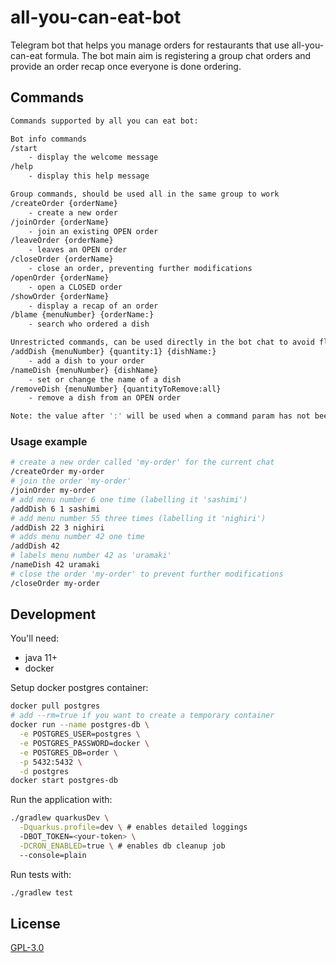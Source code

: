 # all-you-can-eat-bot

Telegram bot that helps you manage orders for restaurants that use all-you-can-eat formula. The bot main aim is
registering a group chat orders and provide an order recap once everyone is done ordering.

## Commands

```bash
Commands supported by all you can eat bot:

Bot info commands
/start 
    - display the welcome message
/help 
    - display this help message

Group commands, should be used all in the same group to work
/createOrder {orderName}
    - create a new order
/joinOrder {orderName}
    - join an existing OPEN order
/leaveOrder {orderName}
    - leaves an OPEN order
/closeOrder {orderName}
    - close an order, preventing further modifications
/openOrder {orderName}
    - open a CLOSED order
/showOrder {orderName}
    - display a recap of an order
/blame {menuNumber} {orderName:}
    - search who ordered a dish

Unrestricted commands, can be used directly in the bot chat to avoid flooding groups with messages
/addDish {menuNumber} {quantity:1} {dishName:}
    - add a dish to your order
/nameDish {menuNumber} {dishName}
    - set or change the name of a dish
/removeDish {menuNumber} {quantityToRemove:all}
    - remove a dish from an OPEN order

Note: the value after ':' will be used when a command param has not been specified
```

### Usage example

```bash
# create a new order called 'my-order' for the current chat
/createOrder my-order
# join the order 'my-order'
/joinOrder my-order
# add menu number 6 one time (labelling it 'sashimi')
/addDish 6 1 sashimi
# add menu number 55 three times (labelling it 'nighiri')
/addDish 22 3 nighiri
# adds menu number 42 one time
/addDish 42
# labels menu number 42 as 'uramaki'
/nameDish 42 uramaki
# close the order 'my-order' to prevent further modifications
/closeOrder my-order
```

## Development

You'll need:

- java 11+
- docker

Setup docker postgres container:

```bash
docker pull postgres
# add --rm=true if you want to create a temporary container
docker run --name postgres-db \
  -e POSTGRES_USER=postgres \
  -e POSTGRES_PASSWORD=docker \
  -e POSTGRES_DB=order \
  -p 5432:5432 \
  -d postgres
docker start postgres-db
```

Run the application with:

```bash
./gradlew quarkusDev \
  -Dquarkus.profile=dev \ # enables detailed loggings
  -DBOT_TOKEN=<your-token> \
  -DCRON_ENABLED=true \ # enables db cleanup job
  --console=plain
```

Run tests with:

```bash
./gradlew test
```

## License

[GPL-3.0](LICENSE)

